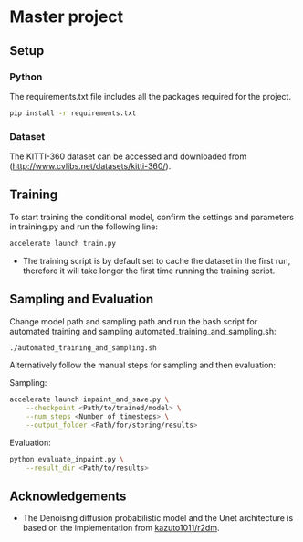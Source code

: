 # Master project

## Setup

### Python

The requirements.txt file includes all the packages required for the project.

```sh
pip install -r requirements.txt
```

### Dataset

The KITTI-360 dataset can be accessed and downloaded from (http://www.cvlibs.net/datasets/kitti-360/).

## Training

To start training the conditional model, confirm the settings and parameters in training.py and run the following line:

```sh
accelerate launch train.py
```

- The training script is by default set to cache the dataset in the first run, therefore it will take longer the first time running the training script.


## Sampling and Evaluation

Change model path and sampling path and run the bash script for automated training and sampling automated_training_and_sampling.sh:

```sh
./automated_training_and_sampling.sh
```

Alternatively follow the manual steps for sampling and then evaluation:

Sampling:
```sh
accelerate launch inpaint_and_save.py \
    --checkpoint <Path/to/trained/model> \
    --num_steps <Number of timesteps> \
    --output_folder <Path/for/storing/results>
```

Evaluation:
```sh
python evaluate_inpaint.py \
    --result_dir <Path/to/results>
```


## Acknowledgements

- The Denoising diffusion probabilistic model and the Unet architecture is based on the implementation from [kazuto1011/r2dm](https://github.com/kazuto1011/r2dm).
